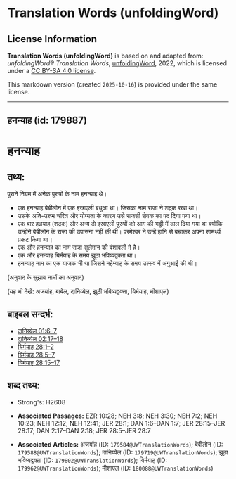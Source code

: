 # Translation Words (unfoldingWord)

## License Information

**Translation Words (unfoldingWord)** is based on and adapted from: _unfoldingWord® Translation Words_, [unfoldingWord](https://unfoldingword.org/utw), 2022, which is licensed under a [CC BY-SA 4.0 license](https://creativecommons.org/licenses/by-sa/4.0/legalcode.en).

This markdown version (created `2025-10-16`) is provided under the same license.



--------------------------------

## हनन्याह (id: 179887)

हनन्याह
=======

तथ्य:
-----

पुराने नियम में अनेक पुरुषों के नाम हनन्याह थे।

* एक हनन्याह बेबीलोन में एक इस्राएली बंधुआ था। जिसका नाम राजा ने शद्रक रखा था।
* उसके अति\-उत्तम चरित्र और योग्यता के कारण उसे राजसी सेवक का पद दिया गया था।
* एक बार हन्नयाह (शद्रक) और अन्य दो इस्राएली पुरुषों को आग की भट्ठी में डाल दिया गया था क्योंकि उन्होंने बेबीलोन के राजा की उपासना नहीं की थी। परमेश्वर ने उन्हें हानि से बचाकर अपना सामर्थ्य प्रकट किया था।
* एक और हनन्याह का नाम राजा सुलैमान की वंशावली में है।
* एक और हनन्याह यिर्मयाह के समय झूठा भविष्यद्वक्ता था।
* हनन्याह नाम का एक याजक भी था जिसने नहेम्याह के समय उत्सव में अगुआई की थी।

(अनुवाद के सुझाव नामों का अनुवाद)

(यह भी देखें: अजर्याह, बाबेल, दानिय्येल, झूठी भविष्यद्वक्ता, यिर्मयाह, मीशाएल)

बाइबल सन्दर्भ:
--------------

* [दानिय्येल 01:6–7](https://ref.ly/Dan1:6-Dan1:7)
* [दानिय्येल 02:17–18](https://ref.ly/Dan2:17-Dan2:18)
* [यिर्मयाह 28:1–2](https://ref.ly/Jer28:1-Jer28:2)
* [यिर्मयाह 28:5–7](https://ref.ly/Jer28:5-Jer28:7)
* [यिर्मयाह 28:15–17](https://ref.ly/Jer28:15-Jer28:17)

शब्द तथ्य:
----------

* Strong's: H2608

* **Associated Passages:** EZR 10:28; NEH 3:8; NEH 3:30; NEH 7:2; NEH 10:23; NEH 12:12; NEH 12:41; JER 28:1; DAN 1:6–DAN 1:7; JER 28:15–JER 28:17; DAN 2:17–DAN 2:18; JER 28:5–JER 28:7
* **Associated Articles:** अजर्याह (ID: `179584@UWTranslationWords`); बेबीलोन (ID: `179588@UWTranslationWords`); दानिय्येल (ID: `179719@UWTranslationWords`); झूठा भविष्यद्वक्ता (ID: `179802@UWTranslationWords`); यिर्मयाह (ID: `179962@UWTranslationWords`); मीशाएल (ID: `180088@UWTranslationWords`)


